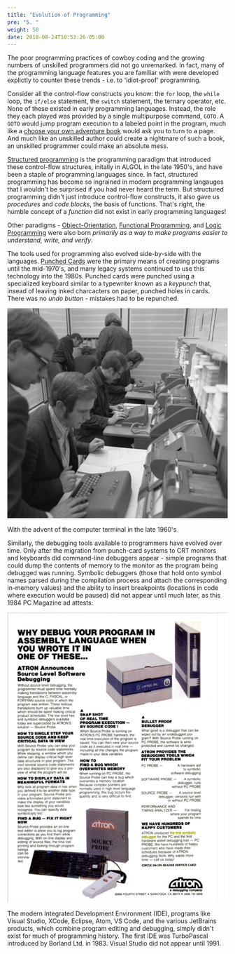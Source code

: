 ```yaml
---
title: "Evolution of Programming"
pre: "5. "
weight: 50
date: 2018-08-24T10:53:26-05:00
---
```


The poor programming practices of cowboy coding and the growing numbers of unskilled programmers did not go unremarked.  In fact, many of the programming language features you are familiar with were developed explictly to counter these trends - i.e. to 'idiot-proof' programming.  

Consider all the control-flow constructs you know: the `for` loop, the `while` loop, the `if/else` statement, the `switch` statement, the ternary operator, etc.  None of these existed in early programming languages.  Instead, the role they each played was provided by a single multipurpose command, `GOTO`.  A `GOTO` would jump program execution to a labeled point in the program, much like a [choose your own adventure book](https://en.wikipedia.org/wiki/Choose_Your_Own_Adventure) would ask you to turn to a page.  And much like an unskilled author could create a nightmare of such a book, an unskilled programmer could make an absolute mess. 

[Structured programming](https://en.wikipedia.org/wiki/Structured_programming) is the programming paradigm that introduced these control-flow structures, initally in ALGOL in the late 1950's, and have been a staple of programming languages since.  In fact, structured programming has become so ingrained in modern programming langauges that I wouldn't be surprised if you had never heard the term.  But structured programming didn't just introduce control-flow constructs, it also gave us _procedures_ and _code blocks_, the basis of functions.  That's right, the humble concept of a _function_ did not exist in early programming languages!

Other paradigms - [Object-Orientation](https://en.wikipedia.org/wiki/Object-oriented_programming), [Functional Programming](https://en.wikipedia.org/wiki/Functional_programming), and [Logic Programming](https://en.wikipedia.org/wiki/Logic_programming) were also born _primarily as a way to make programs easier to understand, write, and verify_.

The tools used for programming also evolved side-by-side with the languages.  [Punched Cards](https://en.wikipedia.org/wiki/Computer_programming_in_the_punched_card_era) were the primary means of creating programs until the mid-1970's, and many legacy systems continued to use this technology into the 1980s.  Punched cards were punched using a specialized keyboard similar to a typewriter known as a _keypunch_ that, insead of leaving inked charcacters on paper, punched holes in cards.  There was no _undo button_ - mistakes had to be repunched.

![Punched Cards being written by students usign a IBM 026 keypunches](/images/0.5.1.jpg)

With the advent of the computer terminal in the late 1960's 

Similarly, the debugging tools available to programmers have evolved over time.  Only after the migration from punch-card systems to CRT monitors and keyboards did command-line debuggers appear - simple programs that could dump the contents of memory to the monitor as the program being debugged was running.  Symbolic debuggers (those that hold onto symbol names parsed during the compilation process and attach the corresponding in-memory values) and the ability to insert breakpoints (locations in code where execution would be paused) did not appear until much later, as this 1984 PC Magazine ad attests:

![ATRON Debugging advertisement in PC Magazine](/images/0.5.2.png)

The modern Integrated Development Environment (IDE), programs like Visual Studio, XCode, Eclipse, Atom, VS Code, and the various JetBrains products, which combine program editing and debugging, simply didn't exist for much of programming history.  The first IDE was TurboPascal introduced by Borland Ltd. in 1983. Visual Studio did not appear until 1991.